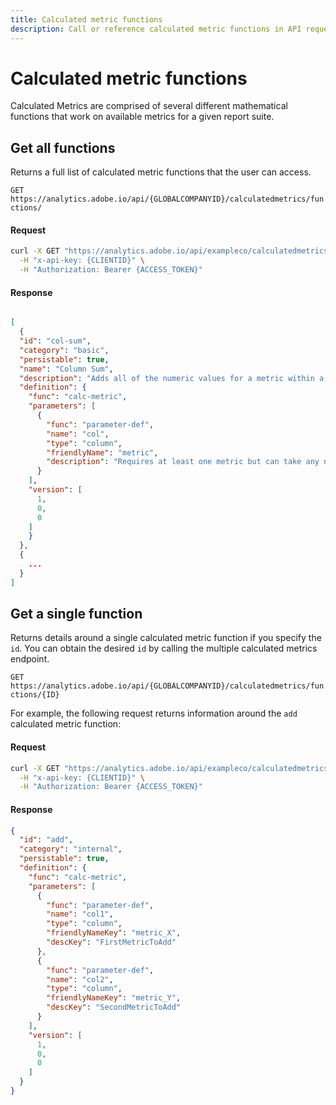 ```yaml
---
title: Calculated metric functions
description: Call or reference calculated metric functions in API requests.
---
```


# Calculated metric functions

Calculated Metrics are comprised of several different mathematical functions that work on available metrics for a given report suite.

## Get all functions

Returns a full list of calculated metric functions that the user can access.

`GET https://analytics.adobe.io/api/{GLOBALCOMPANYID}/calculatedmetrics/functions/`

<CodeBlock slots="heading, code" repeat="2" languages="CURL,JSON"/>

#### Request

```sh
curl -X GET "https://analytics.adobe.io/api/exampleco/calculatedmetrics/functions" \
  -H "x-api-key: {CLIENTID}" \
  -H "Authorization: Bearer {ACCESS_TOKEN}"
```

#### Response

```json

[
  {
  "id": "col-sum",
  "category": "basic",
  "persistable": true,
  "name": "Column Sum",
  "description": "Adds all of the numeric values for a metric within a column (across the elements of a dimension).",
  "definition": {
    "func": "calc-metric",
    "parameters": [
      {
        "func": "parameter-def",
        "name": "col",
        "type": "column",
        "friendlyName": "metric",
        "description": "Requires at least one metric but can take any number of metrics as parameters."
      }
    ],
    "version": [
      1,
      0,
      0
    ]
    }
  },
  {
    ...
  }
]
```

## Get a single function

Returns details around a single calculated metric function if you specify the `id`. You can obtain the desired `id` by calling the multiple calculated metrics endpoint.

`GET https://analytics.adobe.io/api/{GLOBALCOMPANYID}/calculatedmetrics/functions/{ID}`

For example, the following request returns information around the `add` calculated metric function:

<CodeBlock slots="heading, code" repeat="2" languages="CURL,JSON"/>

#### Request

```sh
curl -X GET "https://analytics.adobe.io/api/exampleco/calculatedmetrics/functions/add" \
  -H "x-api-key: {CLIENTID}" \
  -H "Authorization: Bearer {ACCESS_TOKEN}"
```

#### Response

```json
{
  "id": "add",
  "category": "internal",
  "persistable": true,
  "definition": {
    "func": "calc-metric",
    "parameters": [
      {
        "func": "parameter-def",
        "name": "col1",
        "type": "column",
        "friendlyNameKey": "metric_X",
        "descKey": "FirstMetricToAdd"
      },
      {
        "func": "parameter-def",
        "name": "col2",
        "type": "column",
        "friendlyNameKey": "metric_Y",
        "descKey": "SecondMetricToAdd"
      }
    ],
    "version": [
      1,
      0,
      0
    ]
  }
}
```
